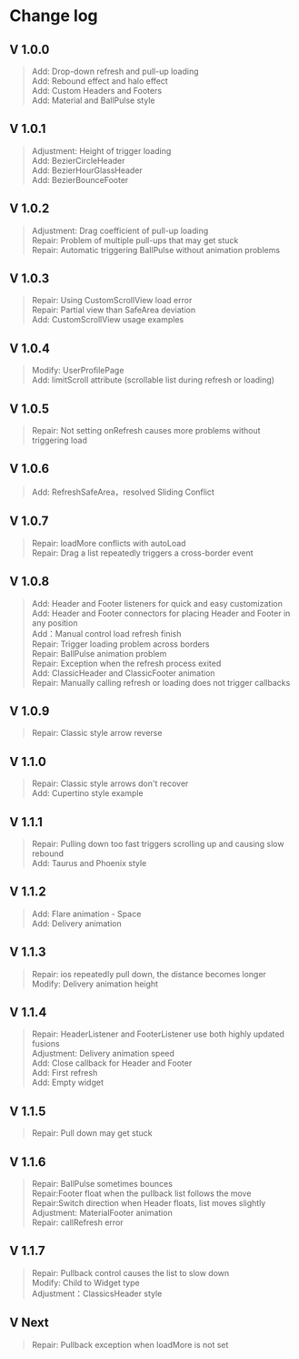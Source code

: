 # Change log

## V 1.0.0
>Add: Drop-down refresh and pull-up loading  
>Add: Rebound effect and halo effect  
>Add: Custom Headers and Footers  
>Add: Material and BallPulse style

## V 1.0.1
>Adjustment: Height of trigger loading  
>Add: BezierCircleHeader  
>Add: BezierHourGlassHeader  
>Add: BezierBounceFooter

## V 1.0.2
>Adjustment: Drag coefficient of pull-up loading  
>Repair: Problem of multiple pull-ups that may get stuck  
>Repair: Automatic triggering BallPulse without animation problems  

## V 1.0.3
>Repair: Using CustomScrollView load error  
>Repair: Partial view than SafeArea deviation  
>Add: CustomScrollView usage examples  

## V 1.0.4
>Modify: UserProfilePage  
>Add: limitScroll attribute (scrollable list during refresh or loading)  

## V 1.0.5
>Repair: Not setting onRefresh causes more problems without triggering load  

## V 1.0.6
>Add: RefreshSafeArea，resolved Sliding Conflict  

## V 1.0.7
>Repair: loadMore conflicts with autoLoad  
>Repair: Drag a list repeatedly triggers a cross-border event  

## V 1.0.8
>Add: Header and Footer listeners for quick and easy customization  
>Add: Header and Footer connectors for placing Header and Footer in any position  
>Add：Manual control load refresh finish  
>Repair: Trigger loading problem across borders  
>Repair: BallPulse animation problem  
>Repair: Exception when the refresh process exited  
>Add: ClassicHeader and ClassicFooter animation  
>Repair: Manually calling refresh or loading does not trigger callbacks  

## V 1.0.9
>Repair: Classic style arrow reverse  

## V 1.1.0
>Repair: Classic style arrows don't recover  
>Add: Cupertino style example  

## V 1.1.1
>Repair: Pulling down too fast triggers scrolling up and causing slow rebound  
>Add: Taurus and Phoenix style  

## V 1.1.2
>Add: Flare animation - Space  
>Add: Delivery animation  

## V 1.1.3
>Repair: ios repeatedly pull down, the distance becomes longer  
>Modify: Delivery animation height  

## V 1.1.4
>Repair: HeaderListener and FooterListener use both highly updated fusions  
>Adjustment: Delivery animation speed  
>Add: Close callback for Header and Footer  
>Add: First refresh  
>Add: Empty widget  

## V 1.1.5
>Repair: Pull down may get stuck  

## V 1.1.6
>Repair: BallPulse sometimes bounces  
>Repair:Footer float when the pullback list follows the move  
>Repair:Switch direction when Header floats, list moves slightly  
>Adjustment: MaterialFooter animation  
>Repair: callRefresh error  

## V 1.1.7
>Repair: Pullback control causes the list to slow down  
>Modify: Child to Widget type  
>Adjustment：ClassicsHeader style  

## V Next
>Repair: Pullback exception when loadMore is not set  